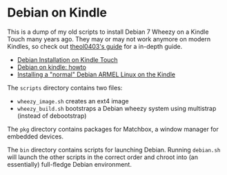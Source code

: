 # Debian on Kindle

This is a dump of my old scripts to install Debian 7 Wheezy on a Kindle Touch many years ago. They may or may not work anymore on modern Kindles, so check out [theol0403's guide](https://www.mobileread.com/forums/showthread.php?t=286561) for a in-depth guide.

- [Debian Installation on Kindle Touch](https://wiki.mobileread.com/wiki/Debian_Installation_on_Kindle_Touch)
- [Debian on kindle: howto](https://www.mobileread.com/forums/showthread.php?t=96048)
- [Installing a "normal" Debian ARMEL Linux on the Kindle](https://www.mobileread.com/forums/showthread.php?t=99021)

The `scripts` directory contains two files:

- `wheezy_image.sh` creates an ext4 image
- `wheezy_build.sh` bootstraps a Debian wheezy system using multistrap (instead of debootstrap)

The `pkg` directory contains packages for Matchbox, a window manager for embedded devices.

The `bin` directory contains scripts for launching Debian. Running `debian.sh` will launch the other scripts in the correct order and chroot into (an essentially) full-fledge Debian environment.
